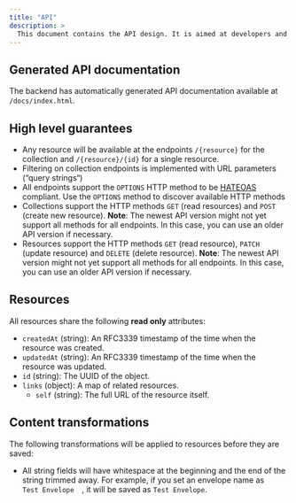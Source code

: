 ```yaml
---
title: "API"
description: >
  This document contains the API design. It is aimed at developers and to support administrators in debugging issues.
---
```


## Generated API documentation

The backend has automatically generated API documentation available at `/docs/index.html`.

## High level guarantees

- Any resource will be available at the endpoints `/{resource}` for the collection and `/{resource}/{id}` for a single resource.
- Filtering on collection endpoints is implemented with URL parameters (“query strings“)
- All endpoints support the `OPTIONS` HTTP method to be [HATEOAS](https://en.wikipedia.org/wiki/HATEOAS) compliant. Use the `OPTIONS` method to discover available HTTP methods
- Collections support the HTTP methods `GET` (read resources) and `POST` (create new resource). **Note**: The newest API version might not yet support all methods for all endpoints. In this case, you can use an older API version if necessary.
- Resources support the HTTP methods `GET` (read resource), `PATCH` (update resource) and `DELETE` (delete resource). **Note**: The newest API version might not yet support all methods for all endpoints. In this case, you can use an older API version if necessary.

## Resources

All resources share the following **read only** attributes:

- `createdAt` (string): An RFC3339 timestamp of the time when the resource was created.
- `updatedAt` (string): An RFC3339 timestamp of the time when the resource was updated.
- `id` (string): The UUID of the object.
- `links` (object): A map of related resources.
  - `self` (string): The full URL of the resource itself.

## Content transformations

The following transformations will be applied to resources before they are saved:

- All string fields will have whitespace at the beginning and the end of the string trimmed away. For example, if you set an envelope name as `   Test Envelope   `, it will be saved as `Test Envelope`.

